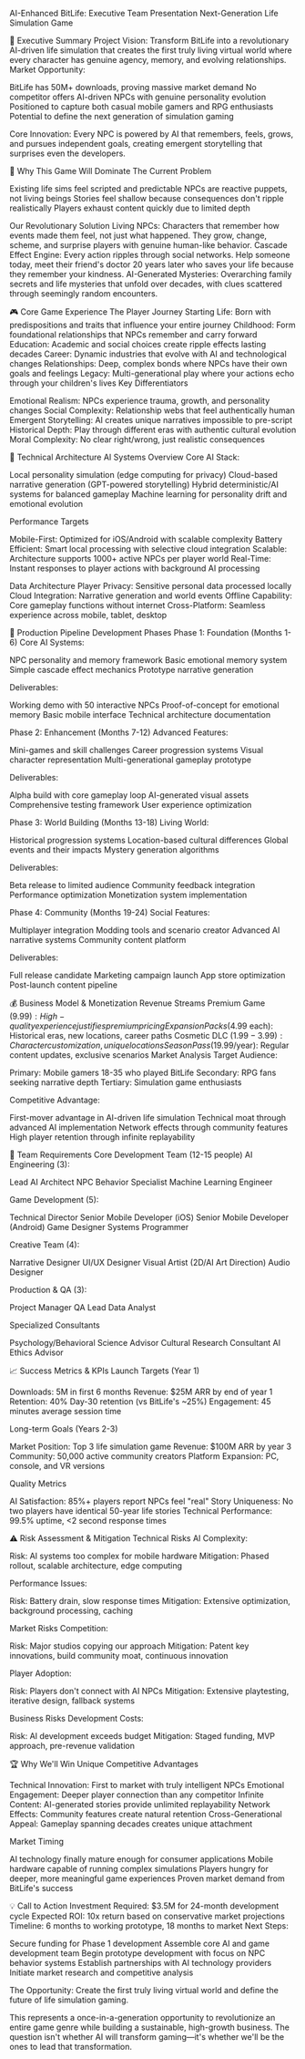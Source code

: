 AI-Enhanced BitLife: Executive Team Presentation
Next-Generation Life Simulation Game

🎯 Executive Summary
Project Vision: Transform BitLife into a revolutionary AI-driven life simulation that creates the first truly living virtual world where every character has genuine agency, memory, and evolving relationships.
Market Opportunity:

BitLife has 50M+ downloads, proving massive market demand
No competitor offers AI-driven NPCs with genuine personality evolution
Positioned to capture both casual mobile gamers and RPG enthusiasts
Potential to define the next generation of simulation gaming

Core Innovation: Every NPC is powered by AI that remembers, feels, grows, and pursues independent goals, creating emergent storytelling that surprises even the developers.

🚀 Why This Game Will Dominate
The Current Problem

Existing life sims feel scripted and predictable
NPCs are reactive puppets, not living beings
Stories feel shallow because consequences don't ripple realistically
Players exhaust content quickly due to limited depth

Our Revolutionary Solution
Living NPCs: Characters that remember how events made them feel, not just what happened. They grow, change, scheme, and surprise players with genuine human-like behavior.
Cascade Effect Engine: Every action ripples through social networks. Help someone today, meet their friend's doctor 20 years later who saves your life because they remember your kindness.
AI-Generated Mysteries: Overarching family secrets and life mysteries that unfold over decades, with clues scattered through seemingly random encounters.

🎮 Core Game Experience
The Player Journey
Starting Life: Born with predispositions and traits that influence your entire journey
Childhood: Form foundational relationships that NPCs remember and carry forward
Education: Academic and social choices create ripple effects lasting decades
Career: Dynamic industries that evolve with AI and technological changes
Relationships: Deep, complex bonds where NPCs have their own goals and feelings
Legacy: Multi-generational play where your actions echo through your children's lives
Key Differentiators

Emotional Realism: NPCs experience trauma, growth, and personality changes
Social Complexity: Relationship webs that feel authentically human
Emergent Storytelling: AI creates unique narratives impossible to pre-script
Historical Depth: Play through different eras with authentic cultural evolution
Moral Complexity: No clear right/wrong, just realistic consequences


🧠 Technical Architecture
AI Systems Overview
Core AI Stack:

Local personality simulation (edge computing for privacy)
Cloud-based narrative generation (GPT-powered storytelling)
Hybrid deterministic/AI systems for balanced gameplay
Machine learning for personality drift and emotional evolution

Performance Targets

Mobile-First: Optimized for iOS/Android with scalable complexity
Battery Efficient: Smart local processing with selective cloud integration
Scalable: Architecture supports 1000+ active NPCs per player world
Real-Time: Instant responses to player actions with background AI processing

Data Architecture
Player Privacy: Sensitive personal data processed locally
Cloud Integration: Narrative generation and world events
Offline Capability: Core gameplay functions without internet
Cross-Platform: Seamless experience across mobile, tablet, desktop

🎨 Production Pipeline
Development Phases
Phase 1: Foundation (Months 1-6)
Core AI Systems:

NPC personality and memory framework
Basic emotional memory system
Simple cascade effect mechanics
Prototype narrative generation

Deliverables:

Working demo with 50 interactive NPCs
Proof-of-concept for emotional memory
Basic mobile interface
Technical architecture documentation

Phase 2: Enhancement (Months 7-12)
Advanced Features:

Mini-games and skill challenges
Career progression systems
Visual character representation
Multi-generational gameplay prototype

Deliverables:

Alpha build with core gameplay loop
AI-generated visual assets
Comprehensive testing framework
User experience optimization

Phase 3: World Building (Months 13-18)
Living World:

Historical progression systems
Location-based cultural differences
Global events and their impacts
Mystery generation algorithms

Deliverables:

Beta release to limited audience
Community feedback integration
Performance optimization
Monetization system implementation

Phase 4: Community (Months 19-24)
Social Features:

Multiplayer integration
Modding tools and scenario creator
Advanced AI narrative systems
Community content platform

Deliverables:

Full release candidate
Marketing campaign launch
App store optimization
Post-launch content pipeline


💰 Business Model & Monetization
Revenue Streams
Premium Game ($9.99): High-quality experience justifies premium pricing
Expansion Packs ($4.99 each): Historical eras, new locations, career paths
Cosmetic DLC ($1.99-3.99): Character customization, unique locations
Season Pass ($19.99/year): Regular content updates, exclusive scenarios
Market Analysis
Target Audience:

Primary: Mobile gamers 18-35 who played BitLife
Secondary: RPG fans seeking narrative depth
Tertiary: Simulation game enthusiasts

Competitive Advantage:

First-mover advantage in AI-driven life simulation
Technical moat through advanced AI implementation
Network effects through community features
High player retention through infinite replayability


👥 Team Requirements
Core Development Team (12-15 people)
AI Engineering (3):

Lead AI Architect
NPC Behavior Specialist
Machine Learning Engineer

Game Development (5):

Technical Director
Senior Mobile Developer (iOS)
Senior Mobile Developer (Android)
Game Designer
Systems Programmer

Creative Team (4):

Narrative Designer
UI/UX Designer
Visual Artist (2D/AI Art Direction)
Audio Designer

Production & QA (3):

Project Manager
QA Lead
Data Analyst

Specialized Consultants

Psychology/Behavioral Science Advisor
Cultural Research Consultant
AI Ethics Advisor


📈 Success Metrics & KPIs
Launch Targets (Year 1)

Downloads: 5M in first 6 months
Revenue: $25M ARR by end of year 1
Retention: 40% Day-30 retention (vs BitLife's ~25%)
Engagement: 45 minutes average session time

Long-term Goals (Years 2-3)

Market Position: Top 3 life simulation game
Revenue: $100M ARR by year 3
Community: 50,000 active community creators
Platform Expansion: PC, console, and VR versions

Quality Metrics

AI Satisfaction: 85%+ players report NPCs feel "real"
Story Uniqueness: No two players have identical 50-year life stories
Technical Performance: 99.5% uptime, <2 second response times


⚠️ Risk Assessment & Mitigation
Technical Risks
AI Complexity:

Risk: AI systems too complex for mobile hardware
Mitigation: Phased rollout, scalable architecture, edge computing

Performance Issues:

Risk: Battery drain, slow response times
Mitigation: Extensive optimization, background processing, caching

Market Risks
Competition:

Risk: Major studios copying our approach
Mitigation: Patent key innovations, build community moat, continuous innovation

Player Adoption:

Risk: Players don't connect with AI NPCs
Mitigation: Extensive playtesting, iterative design, fallback systems

Business Risks
Development Costs:

Risk: AI development exceeds budget
Mitigation: Staged funding, MVP approach, pre-revenue validation


🏆 Why We'll Win
Unique Competitive Advantages

Technical Innovation: First to market with truly intelligent NPCs
Emotional Engagement: Deeper player connection than any competitor
Infinite Content: AI-generated stories provide unlimited replayability
Network Effects: Community features create natural retention
Cross-Generational Appeal: Gameplay spanning decades creates unique attachment

Market Timing

AI technology finally mature enough for consumer applications
Mobile hardware capable of running complex simulations
Players hungry for deeper, more meaningful game experiences
Proven market demand from BitLife's success


💡 Call to Action
Investment Required: $3.5M for 24-month development cycle
Expected ROI: 10x return based on conservative market projections
Timeline: 6 months to working prototype, 18 months to market
Next Steps:

Secure funding for Phase 1 development
Assemble core AI and game development team
Begin prototype development with focus on NPC behavior systems
Establish partnerships with AI technology providers
Initiate market research and competitive analysis

The Opportunity: Create the first truly living virtual world and define the future of life simulation gaming.

This represents a once-in-a-generation opportunity to revolutionize an entire game genre while building a sustainable, high-growth business. The question isn't whether AI will transform gaming—it's whether we'll be the ones to lead that transformation.